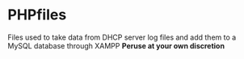 PHPfiles
========

Files used to take data from DHCP server log files and add them to a MySQL database through XAMPP
**Peruse at your own discretion**
